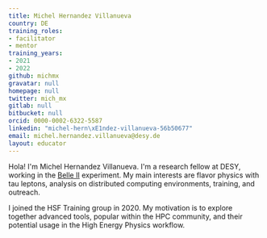 ```yaml
---
title: Michel Hernandez Villanueva
country: DE
training_roles:
- facilitator
- mentor
training_years:
- 2021
- 2022
github: michmx
gravatar: null
homepage: null
twitter: mich_mx
gitlab: null
bitbucket: null
orcid: 0000-0002-6322-5587
linkedin: "michel-hern\xE1ndez-villanueva-56b50677"
email: michel.hernandez.villanueva@desy.de
layout: educator
---
```


Hola! I'm Michel Hernandez Villanueva. I'm a research fellow at DESY, working in the [Belle II](https://belle2.jp) experiment.
My main interests are flavor physics with tau leptons, analysis on distributed computing environments, training, and outreach.

I joined the HSF Training group in 2020. My motivation is to explore together advanced tools, popular within the HPC
community, and their potential usage in the High Energy Physics workflow.
